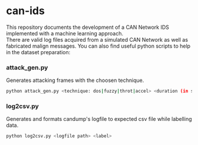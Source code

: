 # can-ids
This repository documents the development of a CAN Network IDS implemented with a machine learning approach. \
There are valid log files acquired from a simulated CAN Network as well as fabricated malign messages. You can also find useful python scripts to help in the dataset preparation:
### attack_gen.py
Generates attacking frames with the choosen technique.
```bash
python attack_gen.py <technique: dos|fuzzy|throt|accel> <duration (in seconds)>
```
### log2csv.py
Generates and formats candump's logfile to expected csv file while labelling data.
```bash
python log2csv.py <logfile path> <label>
```